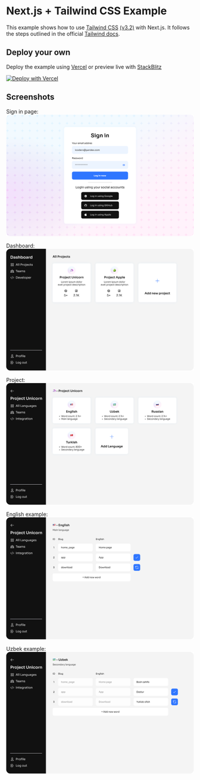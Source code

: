 # Next.js + Tailwind CSS Example

This example shows how to use [Tailwind CSS](https://tailwindcss.com/) [(v3.2)](https://tailwindcss.com/blog/tailwindcss-v3-2) with Next.js. It follows the steps outlined in the official [Tailwind docs](https://tailwindcss.com/docs/guides/nextjs).

## Deploy your own

Deploy the example using [Vercel](https://vercel.com?utm_source=github&utm_medium=readme&utm_campaign=next-example) or preview live with [StackBlitz](https://stackblitz.com/github/vercel/next.js/tree/canary/examples/with-tailwindcss)

[![Deploy with Vercel](https://vercel.com/button)](https://vercel.com/new/git/external?repository-url=https://github.com/vercel/next.js/tree/canary/examples/with-tailwindcss&project-name=with-tailwindcss&repository-name=with-tailwindcss)

## Screenshots

Sign in page:
<img src="https://github.com/ainsoft-org/i18n.web/blob/main/public/assets/screenshots/SignIn.png?raw=true"/>

Dashboard:
<img src="https://github.com/ainsoft-org/i18n.web/blob/main/public/assets/screenshots/Dashboard.png?raw=true"/>

Project:
<img src="https://github.com/ainsoft-org/i18n.web/blob/main/public/assets/screenshots/Project.png?raw=true"/>

English example:
<img src="https://github.com/ainsoft-org/i18n.web/blob/main/public/assets/screenshots/English.png?raw=true"/>

Uzbek example:
<img src="https://github.com/ainsoft-org/i18n.web/blob/main/public/assets/screenshots/Uzbek.png?raw=true"/>
